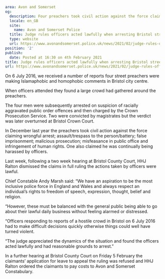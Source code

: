```yaml
area: Avon and Somerset
og:
  description: Four preachers took civil action against the force claiming wrongful arrest; assault/trespass to the person/battery; false imprisonment; malicious prosecution; misfeasance in public office and&#8230;
  locale: en_GB
  site:
    name: Avon and Somerset Police
  title: Judge rules officers acted lawfully when arresting Bristol street preachers | Avon and Somerset Police
  type: website
  url: https://www.avonandsomerset.police.uk/news/2021/02/judge-rules-officers-acted-lawfully-when-arresting-bristol-street-preachers/
position: '2'
publish:
  date: Posted at 16:30 on 4th February 2021
title: Judge rules officers acted lawfully when arresting Bristol street preachers | Avon and Somerset Police
url: https://www.avonandsomerset.police.uk/news/2021/02/judge-rules-officers-acted-lawfully-when-arresting-bristol-street-preachers/
```

On 6 July 2016, we received a number of reports four street preachers were making Islamaphobic and homophobic comments in Bristol city centre.

When officers attended they found a large crowd had gathered around the preachers.

The four men were subsequently arrested on suspicion of racially aggravated public order offences and then charged by the Crown Prosecution Service. Two were convicted by magistrates but the verdict was later overturned at Bristol Crown Court.

In December last year the preachers took civil action against the force claiming wrongful arrest; assault/trespass to the person/battery; false imprisonment; malicious prosecution; misfeasance in public office and infringement of human rights. One also claimed he was continually being harassed by officers.

Last week, following a two week hearing at Bristol County Court, HHJ Ralton dismissed the claims in full ruling the actions taken by officers were lawful.

Chief Constable Andy Marsh said: “We have an aspiration to be the most inclusive police force in England and Wales and always respect an individual’s rights to freedom of speech, expression, thought, belief and religion.

“However, these must be balanced with the general public being able to go about their lawful daily business without feeling alarmed or distressed.

“Officers responding to reports of a hostile crowd in Bristol on 6 July 2016 had to make difficult decisions quickly otherwise things could well have turned violent.

“The judge appreciated the dynamics of the situation and found the officers acted lawfully and had reasonable grounds to arrest.”

In a further hearing at Bristol County Court on Friday 5 February the claimants’ application for leave to appeal the ruling was refused and HHJ Ralton ordered the claimants to pay costs to Avon and Somerset Constabulary.
